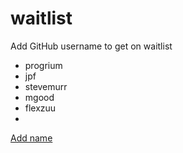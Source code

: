 # waitlist
Add GitHub username to get on waitlist

* progrium
* jpf
* stevemurr
* mgood
* flexzuu
* 

[Add name](https://github.com/tractordev/waitlist/edit/main/README.md)
